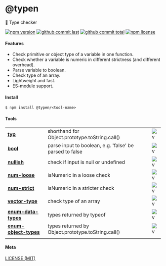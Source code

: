# @typen

:blowfish: Type checker


[![npm version][badge-npm-version]][url-npm]
[![github commit last][badge-github-last-commit]][url-github]
[![github commit total][badge-github-commit-count]][url-github]
[![npm license][badge-npm-license]][url-npm]

[//]: <> (Shields)
[badge-npm-version]: https://flat.badgen.net/npm/v/@typen/typ
[badge-npm-license]: https://flat.badgen.net/npm/license/@typen/typ
[badge-github-last-commit]: https://flat.badgen.net/github/last-commit/hoyeungw/typen
[badge-github-commit-count]: https://flat.badgen.net/github/commits/hoyeungw/typen

[//]: <> (Link)
[url-github]: https://github.com/hoyeungw/typen
[url-npm]: https://npmjs.org/package/@typen/typ

#### Features

- Check primitive or object type of a variable in one function.
- Check whether a variable is numeric in different strictness (and different overhead).
- Parse variable to boolean.
- Check type of an array.
- Lightweight and fast.
- ES-module support.

#### Install

```console
$ npm install @typen/<tool-name>
```

#### Tools

|                                                     |                                                         |                            |
| --------------------------------------------------- | ------------------------------------------------------- | -------------------------- |
| [**typ**](packages/typ)                             | shorthand for Object.prototype.toString.call()          | ![v][typ-dm]               |
| [**bool**](packages/bool)                           | parse input to boolean, e.g. 'false' be parsed to false | ![v][bool-dm]              |
| [**nullish**](packages/nullish)                     | check if input is null or undefined                     | ![v][nullish-dm]           |
| [**num-loose**](packages/num-loose)                 | isNumeric in a loose check                              | ![v][num-loose-dm]         |
| [**num-strict**](packages/num-strict)               | isNumeric in a stricter check                           | ![v][num-strict-dm]        |
| [**vector-type**](packages/vector-type)             | check type of an array                                  | ![v][vector-type-dm]       |
| [**enum-data-types**](packages/enum-data-types)     | types returned by typeof                                | ![v][enum-data-types-dm]   |
| [**enum-object-types**](packages/enum-object-types) | types returned by Object.prototype.toString.call()      | ![v][enum-object-types-dm] |
|                                                     |                                                         |                            |

[//]: <> (Local routes)
[typ-dm]: https://flat.badgen.net/npm/dm/@typen/typ
[bool-dm]: https://flat.badgen.net/npm/dm/@typen/bool
[nullish-dm]: https://flat.badgen.net/npm/dm/@typen/nullish
[num-loose-dm]: https://flat.badgen.net/npm/dm/@typen/num-loose
[num-strict-dm]: https://flat.badgen.net/npm/dm/@typen/num-strict
[vector-type-dm]: https://flat.badgen.net/npm/dm/@typen/vector-type
[enum-data-types-dm]: https://flat.badgen.net/npm/dm/@typen/enum-data-types
[enum-object-types-dm]: https://flat.badgen.net/npm/dm/@typen/enum-object-types

#### Meta

[LICENSE (MIT)](LICENSE)
